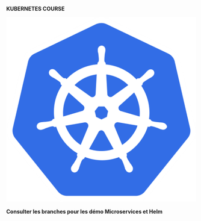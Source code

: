 **KUBERNETES COURSE**

![Kubernetes Icon for Kubernetes Module](/kubernetes.png.png "Orchestration with Kubernetes")

**Consulter les branches pour les démo Microservices et Helm**
